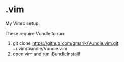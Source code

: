 .vim
====
My Vimrc setup.

These require Vundle to run:

1. git clone https://github.com/gmarik/Vundle.vim.git ~/.vim/bundle/Vundle.vim
2. open vim and run :BundleInstall!
